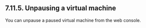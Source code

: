 ## 7.11.5. Unpausing a virtual machine

You can unpause a paused virtual machine from the web console.

